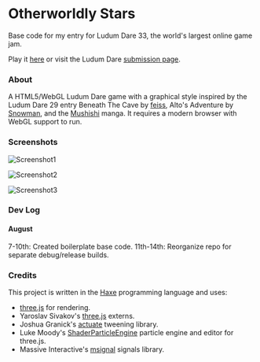 # Otherworldly Stars

Base code for my entry for Ludum Dare 33, the world's largest online game jam.

Play it [here](TODO) or visit the Ludum Dare [submission page](TODO).

### About

A HTML5/WebGL Ludum Dare game with a graphical style inspired by the Ludum Dare 29 entry Beneath The Cave by [feiss](http://ludumdare.com/compo/author/feiss/), Alto's Adventure by [Snowman](https://itunes.apple.com/gb/app/altos-adventure/id950812012), and the [Mushishi](https://en.wikipedia.org/wiki/Mushishi) manga. It requires a modern browser with WebGL support to run.

### Screenshots

![Screenshot1](https://github.com/Tw1ddle/ludum-dare-33/blob/master/screenshots/screenshot1.png?raw=true "Screenshot 1")

![Screenshot2](https://github.com/Tw1ddle/ludum-dare-33/blob/master/screenshots/screenshot2.png?raw=true "Screenshot 2")

![Screenshot3](https://github.com/Tw1ddle/ludum-dare-33/blob/master/screenshots/screenshot3.png?raw=true "Screenshot 3")

### Dev Log

#### August ####
7-10th: Created boilerplate base code.
11th-14th: Reorganize repo for separate debug/release builds.

### Credits

This project is written in the [Haxe](http://haxe.org/) programming language and uses:

* [three.js](https://github.com/mrdoob/three.js) for rendering.
* Yaroslav Sivakov's [three.js](http://lib.haxe.org/u/yar3333/) externs.
* Joshua Granick's [actuate](http://lib.haxe.org/p/actuate) tweening library.
* Luke Moody's [ShaderParticleEngine](https://github.com/squarefeet/ShaderParticleEngine) particle engine and editor for three.js.
* Massive Interactive's [msignal](http://lib.haxe.org/p/msignal/) signals library.